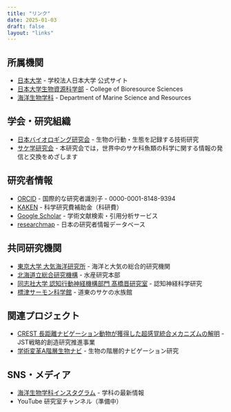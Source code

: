 ```yaml
---
title: "リンク"
date: 2025-01-03
draft: false
layout: "links"
---
```


## 所属機関

- [日本大学](https://www.nihon-u.ac.jp/) - 学校法人日本大学 公式サイト
- [日本大学生物資源科学部](https://www.brs.nihon-u.ac.jp/) - College of Bioresource Sciences
- [海洋生物学科](http://www.msr-nihon-university.org/) - Department of Marine Science and Resources

## 学会・研究組織

- [日本バイオロギング研究会](https://japan-biologgingsci.org/home/) - 生物の行動・生態を記録する技術研究
- [サケ学研究会](https://salmon-science-society.jimdofree.com/) - 本研究会では，世界中のサケ科魚類の科学に関する情報の発信と交換をめざします


## 研究者情報

- [ORCID](https://orcid.org/0000-0001-8148-9394) - 国際的な研究者識別子 - 0000-0001-8148-9394
- [KAKEN](https://nrid.nii.ac.jp/ja/nrid/1000000584153/) - 科学研究費補助金（科研費）
- [Google Scholar](https://scholar.google.com/citations?hl=en&user=7gVyrFQAAAAJ&view_op=list_works&is_public_preview=1) - 学術文献検索・引用分析サービス
- [researchmap](https://researchmap.jp/read0151555) - 日本の研究者情報データベース

## 共同研究機関

- [東京大学 大気海洋研究所](https://www.aori.u-tokyo.ac.jp/) - 海洋と大気の総合的研究機関
- [北海道立総合研究機構](https://www.hro.or.jp/fisheries/index.html) - 水産研究本部
- [同志社大学 認知行動神経機構部門 髙橋晋研究室](https://www.takahashilab.com/) - 認知神経科学研究
- [標津サーモン科学館](https://s-salmon.com/) - 道東のサケの水族館

## 関連プロジェクト

- [CREST 長距離ナビゲーション動物が獲得した超感覚統合メカニズムの解明](https://www.jst.go.jp/kisoken/crest/project/1111117/1111117_2023.html) - JST戦略的創造研究推進事業
- [学術変革A階層生物ナビ](https://bio-navigation.jp/) - 生物の階層的ナビゲーション研究

## SNS・メディア

- [海洋生物学科インスタグラム](https://www.instagram.com/msr_nihon_university/) - 学科の最新情報
- YouTube 研究室チャンネル（準備中）